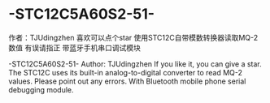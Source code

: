 # -STC12C5A60S2-51-
作者：TJUdingzhen
喜欢可以点个star
使用STC12C自带模数转换器读取MQ-2数值
有误请指正
带蓝牙手机串口调试模块

-STC12C5A60S2-51-
Author: TJUdingzhen
If you like it, you can give a star.
The STC12C uses its built-in analog-to-digital converter to read MQ-2 values.
Please point out any errors.
With Bluetooth mobile phone serial debugging module.
